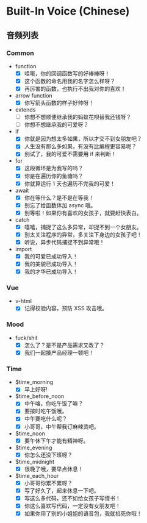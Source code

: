 # Built-In Voice (Chinese)

## 音频列表

### Common

* function
  - [x] 哇哦，你的回调函数写的好棒棒呀！
  - [x] 这个函数的命名用我的名字怎么样呀？
  - [x] 再厉害的函数，也执行不出我对你的喜欢！
* arrow function
  - [x] 你写箭头函数的样子好帅呀！
* extends
  - [ ] 你想不想顺便继承我的蚂蚁花呗替我还钱呀？
  - [ ] 你想不想继承我的可爱呀？
* if
  - [x] 你就是因为想太多如果，所以才交不到女朋友吧？
  - [x] 人生没有那么多如果，有没有比编程更容易呢？
  - [x] 别试了，我的可爱不需要用 if 来判断！
* for
  - [x] 这段循环是为我写的吗？
  - [x] 你是在遍历你的鱼塘吗？
  - [x] 你就算运行 1 天也遍历不完我的可爱！
* await
  - [x] 你在等什么？是不是在等我！
  - [x] 别忘了给函数体加 async 哦。
  - [x] 别等啦！如果你有喜欢的女孩子，就要赶快表白。
* catch
  - [x] 嘻嘻，捕捉了这么多异常，却捉不到一个女朋友。
  - [x] 别太关注程序的异常，多关注下身边的女孩子吧！
  - [x] 听说，异步代码捕捉不到异常哦！
* import
  - [x] 我的可爱已成功导入！
  - [x] 我的美貌已成功导入！
  - [x] 我的才华已成功导入！

### Vue

* v-html
  - [x] 记得校验内容，预防 XSS 攻击哦。

### Mood

* fuck/shit
  - [x] 怎么了？是不是产品需求又改了？
  - [x] 我们一起揍产品经理一顿吧！

### Time

* $time_morning
  - [x] 早上好呀!
* $time_before_noon
  - [x] 中午咯，你吃午饭了嘛？
  - [x] 要按时吃午饭哦。
  - [x] 中午要吃什么呢？
  - [x] 小哥哥，中午帮我订麻辣烫吧。
* $time_noon
  - [x] 要午休下午才能有精神呀。
* $time_evening
  - [x] 你怎么还没下班呀？
* $time_midnight
  - [x] 很晚了哦，要早点休息！
* $time_each_hour
  - [x] 小哥哥你累不累呀？
  - [x] 写了好久了，起来休息一下吧。
  - [x] 写这么多代码，还不如给女孩子写情书！
  - [x] 你这么喜欢写代码，一定没有女朋友吧！
  - [x] 如果你用了别的小姐姐的语音包，我就掐死你哦！